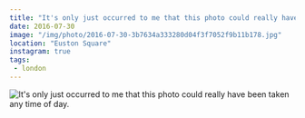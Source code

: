 ```yaml
---
title: "It's only just occurred to me that this photo could really have been taken any time of day."
date: 2016-07-30
image: "/img/photo/2016-07-30-3b7634a333280d04f3f7052f9b11b178.jpg"
location: "Euston Square"
instagram: true
tags:
 - london
---
```


![It's only just occurred to me that this photo could really have been taken any time of day.](/img/photo/2016-07-30-3b7634a333280d04f3f7052f9b11b178.jpg)
